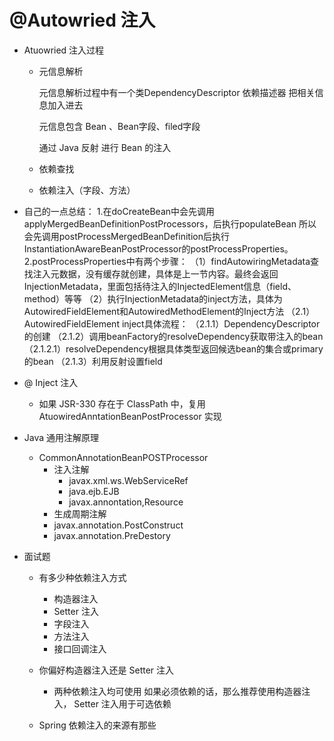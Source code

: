 # @Autowried 注入

- Atuowried 注入过程

  - 元信息解析

    元信息解析过程中有一个类DependencyDescriptor 依赖描述器 把相关信息加入进去

    元信息包含 Bean 、Bean字段、filed字段

    通过 Java 反射 进行 Bean 的注入

  - 依赖查找

  - 依赖注入（字段、方法）

- 自己的一点总结：
  1.在doCreateBean中会先调用applyMergedBeanDefinitionPostProcessors，后执行populateBean
  所以会先调用postProcessMergedBeanDefinition后执行InstantiationAwareBeanPostProcessor的postProcessProperties。
  2.postProcessProperties中有两个步骤：
  （1）findAutowiringMetadata查找注入元数据，没有缓存就创建，具体是上一节内容。最终会返回InjectionMetadata，里面包括待注入的InjectedElement信息（field、method）等等
  （2）执行InjectionMetadata的inject方法，具体为AutowiredFieldElement和AutowiredMethodElement的Inject方法
  （2.1）AutowiredFieldElement inject具体流程：
  （2.1.1）DependencyDescriptor的创建
  （2.1.2）调用beanFactory的resolveDependency获取带注入的bean
  （2.1.2.1）resolveDependency根据具体类型返回候选bean的集合或primary 的bean
  （2.1.3）利用反射设置field

- @ Inject 注入
  - 如果 JSR-330 存在于 ClassPath 中，复用 AtuowiredAnntationBeanPostProcessor 实现
- Java 通用注解原理
  - CommonAnnotationBeanPOSTProcessor
    - 注入注解
      - javax.xml.ws.WebServiceRef
      - java.ejb.EJB
      - javax.annontation,Resource
    - 生成周期注解
    - javax.annotation.PostConstruct
    - javax.annotation.PreDestory

- 面试题

  - 有多少种依赖注入方式

    - 构造器注入
    - Setter 注入
    - 字段注入
    - 方法注入
    - 接口回调注入

  - 你偏好构造器注入还是 Setter 注入

    - 两种依赖注入均可使用 如果必须依赖的话，那么推荐使用构造器注入， Setter 注入用于可选依赖

  - Spring 依赖注入的来源有那些

    

